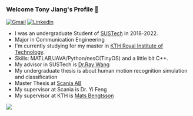 ### Welcome Tony Jiang's Profile 👋
[![Gmail](https://img.shields.io/badge/-Gmail-c14438?style=flat&logo=Gmail&logoColor=white&link=mailto:pjiang@kth.se)](mailto:pjiang@kth.se)
[![Linkedin](https://img.shields.io/badge/-LinkedIn-0077B5?style=flat&logo=Linkedin&logoColor=white&link=https://www.linkedin.com/in/pengzhan-jiang-a46a3124a/)](https://www.linkedin.com/in/pengzhan-jiang-a46a3124a/)
- I was an undergraduate Student of [SUSTech](https://www.sustech.edu.cn/) in 2018-2022.
- Major in Communication Engineering
- I'm currently studying for my master in [KTH Royal Institute of Technology](https://www.kth.se/en).
- Skills: MATLAB/JAVA/Python/nesC(TinyOS) and a little bit C++.
- My advisor in SUSTech is [Dr.Ray Wang](https://eee.sustech.edu.cn/p/wangrui/)
- My undergraduate thesis is about human motion recognition simulation and classification
- Master Thesis at [Scania AB](https://www.scania.com/)
- My supervisor at Scania is Dr. Yi Feng
- My supervisor at KTH is [Mats Bengtsson](https://www.kth.se/profile/matben)


<a href="https://github.com/mythflipped/github-readme-stats">
  <img align="center" src="https://github-readme-stats.vercel.app/api?username=mythflipped&show_icons=true&theme=dark&show=stars&include_all_commits=true" />
</a>



